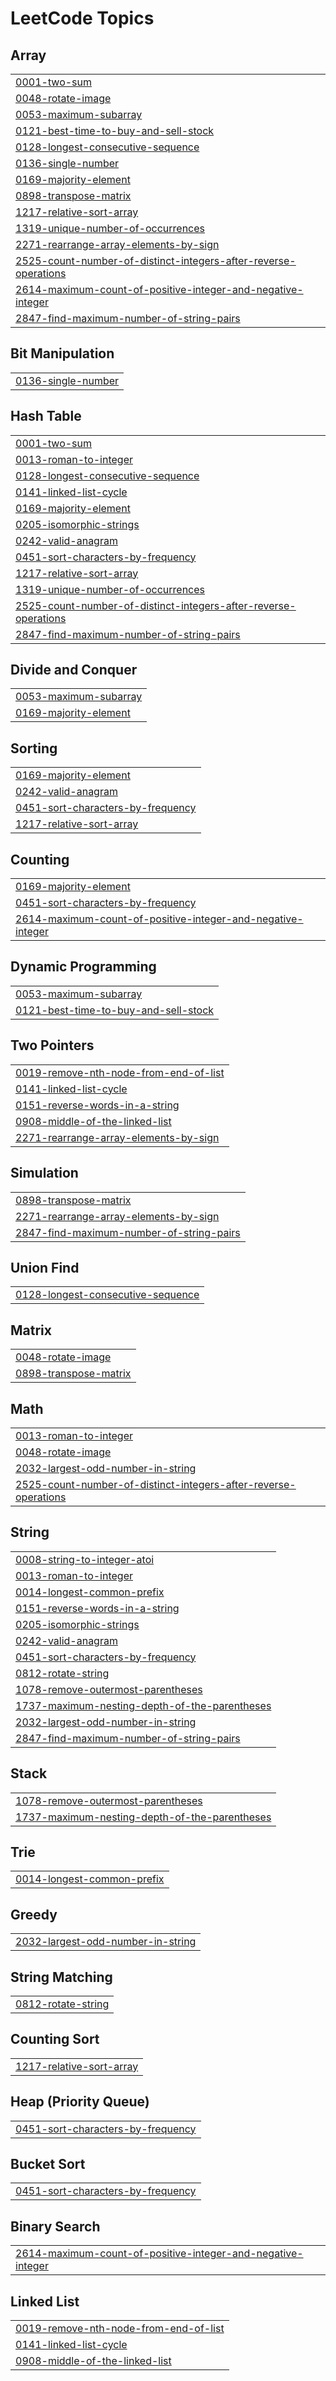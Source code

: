 <!---LeetCode Topics Start-->
# LeetCode Topics
## Array
|  |
| ------- |
| [0001-two-sum](https://github.com/suryaanshuu/DSAChronicles/tree/master/0001-two-sum) |
| [0048-rotate-image](https://github.com/suryaanshuu/DSAChronicles/tree/master/0048-rotate-image) |
| [0053-maximum-subarray](https://github.com/suryaanshuu/DSAChronicles/tree/master/0053-maximum-subarray) |
| [0121-best-time-to-buy-and-sell-stock](https://github.com/suryaanshuu/DSAChronicles/tree/master/0121-best-time-to-buy-and-sell-stock) |
| [0128-longest-consecutive-sequence](https://github.com/suryaanshuu/DSAChronicles/tree/master/0128-longest-consecutive-sequence) |
| [0136-single-number](https://github.com/suryaanshuu/DSAChronicles/tree/master/0136-single-number) |
| [0169-majority-element](https://github.com/suryaanshuu/DSAChronicles/tree/master/0169-majority-element) |
| [0898-transpose-matrix](https://github.com/suryaanshuu/DSAChronicles/tree/master/0898-transpose-matrix) |
| [1217-relative-sort-array](https://github.com/suryaanshuu/DSAChronicles/tree/master/1217-relative-sort-array) |
| [1319-unique-number-of-occurrences](https://github.com/suryaanshuu/DSAChronicles/tree/master/1319-unique-number-of-occurrences) |
| [2271-rearrange-array-elements-by-sign](https://github.com/suryaanshuu/DSAChronicles/tree/master/2271-rearrange-array-elements-by-sign) |
| [2525-count-number-of-distinct-integers-after-reverse-operations](https://github.com/suryaanshuu/DSAChronicles/tree/master/2525-count-number-of-distinct-integers-after-reverse-operations) |
| [2614-maximum-count-of-positive-integer-and-negative-integer](https://github.com/suryaanshuu/DSAChronicles/tree/master/2614-maximum-count-of-positive-integer-and-negative-integer) |
| [2847-find-maximum-number-of-string-pairs](https://github.com/suryaanshuu/DSAChronicles/tree/master/2847-find-maximum-number-of-string-pairs) |
## Bit Manipulation
|  |
| ------- |
| [0136-single-number](https://github.com/suryaanshuu/DSAChronicles/tree/master/0136-single-number) |
## Hash Table
|  |
| ------- |
| [0001-two-sum](https://github.com/suryaanshuu/DSAChronicles/tree/master/0001-two-sum) |
| [0013-roman-to-integer](https://github.com/suryaanshuu/DSAChronicles/tree/master/0013-roman-to-integer) |
| [0128-longest-consecutive-sequence](https://github.com/suryaanshuu/DSAChronicles/tree/master/0128-longest-consecutive-sequence) |
| [0141-linked-list-cycle](https://github.com/suryaanshuu/DSAChronicles/tree/master/0141-linked-list-cycle) |
| [0169-majority-element](https://github.com/suryaanshuu/DSAChronicles/tree/master/0169-majority-element) |
| [0205-isomorphic-strings](https://github.com/suryaanshuu/DSAChronicles/tree/master/0205-isomorphic-strings) |
| [0242-valid-anagram](https://github.com/suryaanshuu/DSAChronicles/tree/master/0242-valid-anagram) |
| [0451-sort-characters-by-frequency](https://github.com/suryaanshuu/DSAChronicles/tree/master/0451-sort-characters-by-frequency) |
| [1217-relative-sort-array](https://github.com/suryaanshuu/DSAChronicles/tree/master/1217-relative-sort-array) |
| [1319-unique-number-of-occurrences](https://github.com/suryaanshuu/DSAChronicles/tree/master/1319-unique-number-of-occurrences) |
| [2525-count-number-of-distinct-integers-after-reverse-operations](https://github.com/suryaanshuu/DSAChronicles/tree/master/2525-count-number-of-distinct-integers-after-reverse-operations) |
| [2847-find-maximum-number-of-string-pairs](https://github.com/suryaanshuu/DSAChronicles/tree/master/2847-find-maximum-number-of-string-pairs) |
## Divide and Conquer
|  |
| ------- |
| [0053-maximum-subarray](https://github.com/suryaanshuu/DSAChronicles/tree/master/0053-maximum-subarray) |
| [0169-majority-element](https://github.com/suryaanshuu/DSAChronicles/tree/master/0169-majority-element) |
## Sorting
|  |
| ------- |
| [0169-majority-element](https://github.com/suryaanshuu/DSAChronicles/tree/master/0169-majority-element) |
| [0242-valid-anagram](https://github.com/suryaanshuu/DSAChronicles/tree/master/0242-valid-anagram) |
| [0451-sort-characters-by-frequency](https://github.com/suryaanshuu/DSAChronicles/tree/master/0451-sort-characters-by-frequency) |
| [1217-relative-sort-array](https://github.com/suryaanshuu/DSAChronicles/tree/master/1217-relative-sort-array) |
## Counting
|  |
| ------- |
| [0169-majority-element](https://github.com/suryaanshuu/DSAChronicles/tree/master/0169-majority-element) |
| [0451-sort-characters-by-frequency](https://github.com/suryaanshuu/DSAChronicles/tree/master/0451-sort-characters-by-frequency) |
| [2614-maximum-count-of-positive-integer-and-negative-integer](https://github.com/suryaanshuu/DSAChronicles/tree/master/2614-maximum-count-of-positive-integer-and-negative-integer) |
## Dynamic Programming
|  |
| ------- |
| [0053-maximum-subarray](https://github.com/suryaanshuu/DSAChronicles/tree/master/0053-maximum-subarray) |
| [0121-best-time-to-buy-and-sell-stock](https://github.com/suryaanshuu/DSAChronicles/tree/master/0121-best-time-to-buy-and-sell-stock) |
## Two Pointers
|  |
| ------- |
| [0019-remove-nth-node-from-end-of-list](https://github.com/suryaanshuu/DSAChronicles/tree/master/0019-remove-nth-node-from-end-of-list) |
| [0141-linked-list-cycle](https://github.com/suryaanshuu/DSAChronicles/tree/master/0141-linked-list-cycle) |
| [0151-reverse-words-in-a-string](https://github.com/suryaanshuu/DSAChronicles/tree/master/0151-reverse-words-in-a-string) |
| [0908-middle-of-the-linked-list](https://github.com/suryaanshuu/DSAChronicles/tree/master/0908-middle-of-the-linked-list) |
| [2271-rearrange-array-elements-by-sign](https://github.com/suryaanshuu/DSAChronicles/tree/master/2271-rearrange-array-elements-by-sign) |
## Simulation
|  |
| ------- |
| [0898-transpose-matrix](https://github.com/suryaanshuu/DSAChronicles/tree/master/0898-transpose-matrix) |
| [2271-rearrange-array-elements-by-sign](https://github.com/suryaanshuu/DSAChronicles/tree/master/2271-rearrange-array-elements-by-sign) |
| [2847-find-maximum-number-of-string-pairs](https://github.com/suryaanshuu/DSAChronicles/tree/master/2847-find-maximum-number-of-string-pairs) |
## Union Find
|  |
| ------- |
| [0128-longest-consecutive-sequence](https://github.com/suryaanshuu/DSAChronicles/tree/master/0128-longest-consecutive-sequence) |
## Matrix
|  |
| ------- |
| [0048-rotate-image](https://github.com/suryaanshuu/DSAChronicles/tree/master/0048-rotate-image) |
| [0898-transpose-matrix](https://github.com/suryaanshuu/DSAChronicles/tree/master/0898-transpose-matrix) |
## Math
|  |
| ------- |
| [0013-roman-to-integer](https://github.com/suryaanshuu/DSAChronicles/tree/master/0013-roman-to-integer) |
| [0048-rotate-image](https://github.com/suryaanshuu/DSAChronicles/tree/master/0048-rotate-image) |
| [2032-largest-odd-number-in-string](https://github.com/suryaanshuu/DSAChronicles/tree/master/2032-largest-odd-number-in-string) |
| [2525-count-number-of-distinct-integers-after-reverse-operations](https://github.com/suryaanshuu/DSAChronicles/tree/master/2525-count-number-of-distinct-integers-after-reverse-operations) |
## String
|  |
| ------- |
| [0008-string-to-integer-atoi](https://github.com/suryaanshuu/DSAChronicles/tree/master/0008-string-to-integer-atoi) |
| [0013-roman-to-integer](https://github.com/suryaanshuu/DSAChronicles/tree/master/0013-roman-to-integer) |
| [0014-longest-common-prefix](https://github.com/suryaanshuu/DSAChronicles/tree/master/0014-longest-common-prefix) |
| [0151-reverse-words-in-a-string](https://github.com/suryaanshuu/DSAChronicles/tree/master/0151-reverse-words-in-a-string) |
| [0205-isomorphic-strings](https://github.com/suryaanshuu/DSAChronicles/tree/master/0205-isomorphic-strings) |
| [0242-valid-anagram](https://github.com/suryaanshuu/DSAChronicles/tree/master/0242-valid-anagram) |
| [0451-sort-characters-by-frequency](https://github.com/suryaanshuu/DSAChronicles/tree/master/0451-sort-characters-by-frequency) |
| [0812-rotate-string](https://github.com/suryaanshuu/DSAChronicles/tree/master/0812-rotate-string) |
| [1078-remove-outermost-parentheses](https://github.com/suryaanshuu/DSAChronicles/tree/master/1078-remove-outermost-parentheses) |
| [1737-maximum-nesting-depth-of-the-parentheses](https://github.com/suryaanshuu/DSAChronicles/tree/master/1737-maximum-nesting-depth-of-the-parentheses) |
| [2032-largest-odd-number-in-string](https://github.com/suryaanshuu/DSAChronicles/tree/master/2032-largest-odd-number-in-string) |
| [2847-find-maximum-number-of-string-pairs](https://github.com/suryaanshuu/DSAChronicles/tree/master/2847-find-maximum-number-of-string-pairs) |
## Stack
|  |
| ------- |
| [1078-remove-outermost-parentheses](https://github.com/suryaanshuu/DSAChronicles/tree/master/1078-remove-outermost-parentheses) |
| [1737-maximum-nesting-depth-of-the-parentheses](https://github.com/suryaanshuu/DSAChronicles/tree/master/1737-maximum-nesting-depth-of-the-parentheses) |
## Trie
|  |
| ------- |
| [0014-longest-common-prefix](https://github.com/suryaanshuu/DSAChronicles/tree/master/0014-longest-common-prefix) |
## Greedy
|  |
| ------- |
| [2032-largest-odd-number-in-string](https://github.com/suryaanshuu/DSAChronicles/tree/master/2032-largest-odd-number-in-string) |
## String Matching
|  |
| ------- |
| [0812-rotate-string](https://github.com/suryaanshuu/DSAChronicles/tree/master/0812-rotate-string) |
## Counting Sort
|  |
| ------- |
| [1217-relative-sort-array](https://github.com/suryaanshuu/DSAChronicles/tree/master/1217-relative-sort-array) |
## Heap (Priority Queue)
|  |
| ------- |
| [0451-sort-characters-by-frequency](https://github.com/suryaanshuu/DSAChronicles/tree/master/0451-sort-characters-by-frequency) |
## Bucket Sort
|  |
| ------- |
| [0451-sort-characters-by-frequency](https://github.com/suryaanshuu/DSAChronicles/tree/master/0451-sort-characters-by-frequency) |
## Binary Search
|  |
| ------- |
| [2614-maximum-count-of-positive-integer-and-negative-integer](https://github.com/suryaanshuu/DSAChronicles/tree/master/2614-maximum-count-of-positive-integer-and-negative-integer) |
## Linked List
|  |
| ------- |
| [0019-remove-nth-node-from-end-of-list](https://github.com/suryaanshuu/DSAChronicles/tree/master/0019-remove-nth-node-from-end-of-list) |
| [0141-linked-list-cycle](https://github.com/suryaanshuu/DSAChronicles/tree/master/0141-linked-list-cycle) |
| [0908-middle-of-the-linked-list](https://github.com/suryaanshuu/DSAChronicles/tree/master/0908-middle-of-the-linked-list) |
<!---LeetCode Topics End-->
